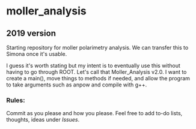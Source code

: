 # moller_analysis
## 2019 version
Starting repository for moller polarimetry analysis. We can transfer this to Simona once it's usable.

I guess it's worth stating but my intent is to eventually use this without having to go through ROOT. Let's call that Moller_Analysis v2.0. I want to create a main(), move things to methods if needed, and allow the program to take arguments such as anpow and compile with g++.
### Rules:
Commit as you please and how you please. Feel free to add to-do lists, thoughts, ideas under *Issues*.
